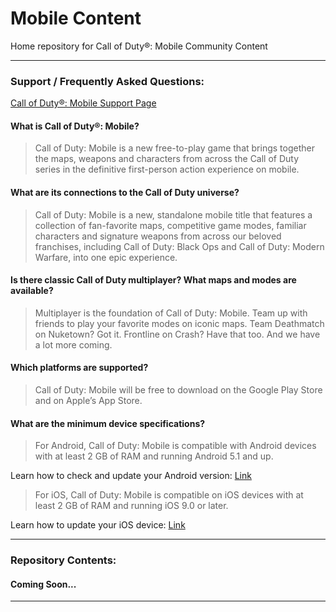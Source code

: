 # Mobile Content
Home repository for Call of Duty®: Mobile Community Content

---

### Support / Frequently Asked Questions:

[Call of Duty®: Mobile Support Page](https://support.activision.com/cod-mobile)

#### What is Call of Duty®: Mobile?
> Call of Duty: Mobile is a new free-to-play game that brings together the maps, weapons and characters from across the Call of Duty series in the definitive first-person action experience on mobile.

#### What are its connections to the Call of Duty universe?
> Call of Duty: Mobile is a new, standalone mobile title that features a collection of fan-favorite maps, competitive game modes, familiar characters and signature weapons from across our beloved franchises, including Call of Duty: Black Ops and Call of Duty: Modern Warfare, into one epic experience.

#### Is there classic Call of Duty multiplayer? What maps and modes are available?
> Multiplayer is the foundation of Call of Duty: Mobile. Team up with friends to play your favorite modes on iconic maps. Team Deathmatch on Nuketown? Got it. Frontline on Crash? Have that too. And we have a lot more coming.

#### Which platforms are supported?
> Call of Duty: Mobile will be free to download on the Google Play Store and on Apple’s App Store.

#### What are the minimum device specifications?
> For Android, Call of Duty: Mobile is compatible with Android devices with at least 2 GB of RAM and running Android 5.1 and up.

Learn how to check and update your Android version: [Link](https://support.google.com/android/answer/7680439)

> For iOS, Call of Duty: Mobile is compatible on iOS devices with at least 2 GB of RAM and running iOS 9.0 or later.

Learn how to update your iOS device: [Link](https://support.apple.com/en-us/HT204204)

---

### Repository Contents:

#### Coming Soon...

---
